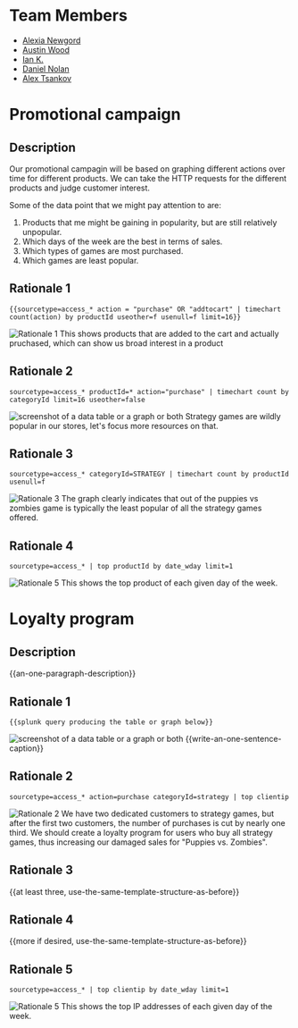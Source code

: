 # Team Members

* [Alexia Newgord](https://github.com/alne4294)
* [Austin Wood](https://github.com/indiesquidge)
* [Ian K.](https://github.com/ianks)
* [Daniel Nolan](https://github.com/dano8957)
* [Alex Tsankov](https://github.com/antsankov)

# Promotional campaign

## Description
Our promotional campagin will be based on graphing different actions over time for different products. We can take the HTTP requests for the different products and judge customer interest.

Some of the data point that we might pay attention to are:

1. Products that me might be gaining in popularity, but are still relatively unpopular.
2. Which days of the week are the best in terms of sales.
3. Which types of games are most purchased.
4. Which games are least popular.

## Rationale 1

```
{{sourcetype=access_* action = "purchase" OR "addtocart" | timechart count(action) by productId useother=f usenull=f limit=16}}
```
![Rationale 1](http://i.imgur.com/7gY7AHb.png)
This shows products that are added to the cart and actually pruchased, which can show us broad interest in a product

## Rationale 2

```
sourcetype=access_* productId=* action="purchase" | timechart count by categoryId limit=16 useother=false
```
![screenshot of a data table or a graph or both](https://www.dropbox.com/s/s1jjwbsvue5u4fs/Screenshot%202014-09-08%2018.20.03.png?dl=1)
Strategy games are wildly popular in our stores, let's focus more resources on that.

## Rationale 3

```
sourcetype=access_* categoryId=STRATEGY | timechart count by productId usenull=f
```
![Rationale 3 ](http://i.imgur.com/qEG7bye.png)
The graph clearly indicates that out of the puppies vs zombies game is typically the least popular of all the strategy games offered.


## Rationale 4

```
sourcetype=access_* | top productId by date_wday limit=1
```
![Rationale 5](http://imgur.com/aNiNyLz.png)
This shows the top product of each given day of the week.

# Loyalty program

## Description
{{an-one-paragraph-description}}

## Rationale 1

```
{{splunk query producing the table or graph below}}
```
![screenshot of a data table or a graph or both](image.png?raw=true)
{{write-an-one-sentence-caption}}

## Rationale 2

```
sourcetype=access_* action=purchase categoryId=strategy | top clientip
```
![Rationale 2](http://i.imgur.com/OdE7P0e.png)
We have two dedicated customers to strategy games, but after the first two customers, the number of purchases is cut by nearly one third. We should create a loyalty program for users who buy all strategy games, thus increasing our damaged sales for "Puppies vs. Zombies".

## Rationale 3

{{at least three, use-the-same-template-structure-as-before}}

## Rationale 4

{{more if desired, use-the-same-template-structure-as-before}}

## Rationale 5

```
sourcetype=access_* | top clientip by date_wday limit=1
```
![Rationale 5](http://imgur.com/pX4XVHk.png)
This shows the top IP addresses of each given day of the week.
